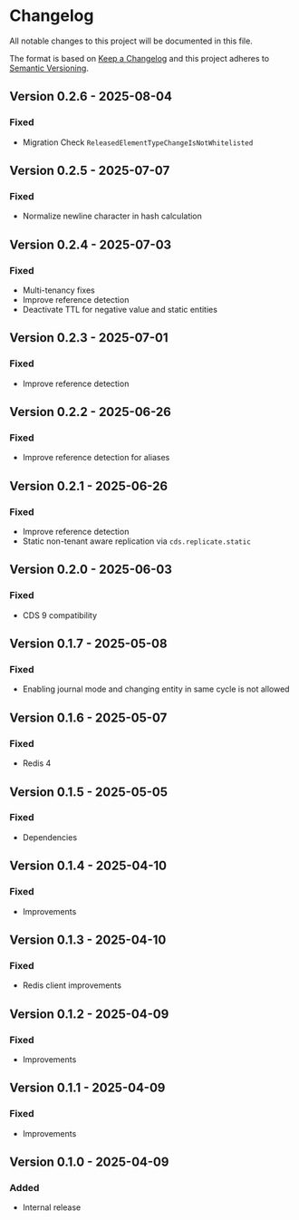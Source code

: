 # Changelog

All notable changes to this project will be documented in this file.

The format is based on [Keep a Changelog](http://keepachangelog.com/en/1.0.0/)
and this project adheres to [Semantic Versioning](http://semver.org/spec/v2.0.0.html).

## Version 0.2.6 - 2025-08-04

### Fixed

- Migration Check `ReleasedElementTypeChangeIsNotWhitelisted`

## Version 0.2.5 - 2025-07-07

### Fixed

- Normalize newline character in hash calculation

## Version 0.2.4 - 2025-07-03

### Fixed

- Multi-tenancy fixes
- Improve reference detection
- Deactivate TTL for negative value and static entities

## Version 0.2.3 - 2025-07-01

### Fixed

- Improve reference detection

## Version 0.2.2 - 2025-06-26

### Fixed

- Improve reference detection for aliases

## Version 0.2.1 - 2025-06-26

### Fixed

- Improve reference detection
- Static non-tenant aware replication via `cds.replicate.static`

## Version 0.2.0 - 2025-06-03

### Fixed

- CDS 9 compatibility

## Version 0.1.7 - 2025-05-08

### Fixed

- Enabling journal mode and changing entity in same cycle is not allowed

## Version 0.1.6 - 2025-05-07

### Fixed

- Redis 4

## Version 0.1.5 - 2025-05-05

### Fixed

- Dependencies

## Version 0.1.4 - 2025-04-10

### Fixed

- Improvements

## Version 0.1.3 - 2025-04-10

### Fixed

- Redis client improvements

## Version 0.1.2 - 2025-04-09

### Fixed

- Improvements

## Version 0.1.1 - 2025-04-09

### Fixed

- Improvements

## Version 0.1.0 - 2025-04-09

### Added

- Internal release
